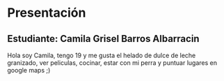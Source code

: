 # Presentación

## Estudiante: Camila Grisel Barros Albarracin

Hola soy Camila, tengo 19 y me gusta el helado de dulce de leche granizado, ver peliculas, cocinar, estar con mi perra y puntuar lugares en google maps ;)

